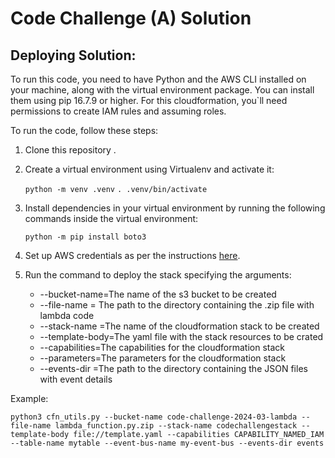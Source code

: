 # Code Challenge (A) Solution

## Deploying Solution:

To run this code, you need to have Python and the AWS CLI installed on your machine, along with the virtual environment package. You can install them using pip 16.7.9 or higher.
For this cloudformation, you`ll need permissions to create IAM rules and assuming roles.

To run the code, follow these steps:

1. Clone this repository .
2. Create a virtual environment using Virtualenv and activate it:

   `python -m venv .venv`
   `. .venv/bin/activate`

3. Install dependencies in your virtual environment by running the following commands inside the virtual environment:

   `python -m pip install boto3`

4. Set up AWS credentials as per the instructions [here](https://boto3.amazonaws.com/v1/documentation/api/latest/guide/quickstart.html#installation).

5. Run the command to deploy the stack specifying the arguments: 

   - --bucket-name=The name of the s3 bucket to be created
   - --file-name = The path to the directory containing the .zip file with lambda code
   - --stack-name =The name of the cloudformation stack to be created
   - --template-body=The yaml file with the stack resources to be crated
   - --capabilities=The capabilities for the cloudformation stack
   - --parameters=The parameters for the cloudformation stack
   - --events-dir =The path to the directory containing the JSON files with event details

 Example: 

  `python3 cfn_utils.py --bucket-name code-challenge-2024-03-lambda --file-name lambda_function.py.zip --stack-name codechallengestack --template-body file://template.yaml --capabilities CAPABILITY_NAMED_IAM --table-name mytable --event-bus-name my-event-bus --events-dir events`

